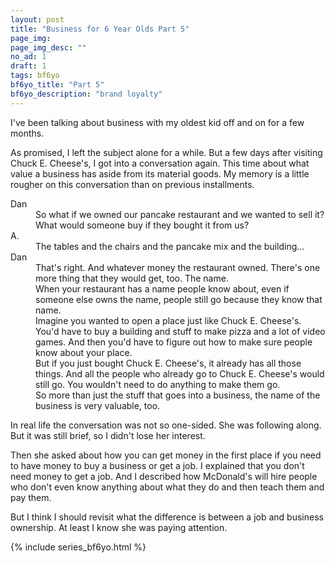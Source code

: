 ```yaml
---
layout: post
title: "Business for 6 Year Olds Part 5"
page_img: 
page_img_desc: ""
no_ad: 1
draft: 1
tags: bf6yo
bf6yo_title: "Part 5"
bf6yo_description: "brand loyalty"
---
```


I've been talking about business with my oldest kid off and on for a few months.

As promised, I left the subject alone for a while. But a few days after visiting Chuck E. Cheese's, I got into a conversation again. This time about what value a business has aside from its material goods. My memory is a little rougher on this conversation than on previous installments.

<dt>Dan</dt>
<dd>So what if we owned our pancake restaurant and we wanted to sell it? What would someone buy if they bought it from us?</dd>

<dt>A.</dt>
<dd>The tables and the chairs and the pancake mix and the building...</dd>

<dt>Dan</dt>
<dd>That's right. And whatever money the restaurant owned. There's one more thing that they would get, too. The name.</dd>
<dd>When your restaurant has a name people know about, even if someone else owns the name, people still go because they know that name.</dd>
<dd>Imagine you wanted to open a place just like Chuck E. Cheese's. You'd have to buy a building and stuff to make pizza and a lot of video games. And then you'd have to figure out how to make sure people know about your place.</dd>
<dd>But if you just bought Chuck E. Cheese's, it already has all those things. And all the people who already go to Chuck E. Cheese's would still go. You wouldn't need to do anything to make them go.</dd>
<dd>So more than just the stuff that goes into a business, the name of the business is very valuable, too.</dd>

In real life the conversation was not so one-sided. She was following along. But it was still brief, so I didn't lose her interest.

Then she asked about how you can get money in the first place if you need to have money to buy a business or get a job. I explained that you don't need money to get a job. And I described how McDonald's will hire people who don't even know anything about what they do and then teach them and pay them.

But I think I should revisit what the difference is between a job and business ownership. At least I know she was paying attention.

{% include series_bf6yo.html %}
